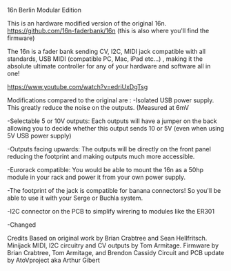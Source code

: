 16n Berlin Modular Edition

This is an hardware modified version of the original 16n.
https://github.com/16n-faderbank/16n (this is also where you'll find the firmware)

The 16n is a fader bank sending CV, I2C, MIDI jack compatible with all standards, USB MIDI (compatible PC, Mac, iPad etc...) , making it the absolute ultimate controller for any of your hardware and software all in one! 

https://www.youtube.com/watch?v=edriUxDgTsg


Modifications compared to the original are :
-Isolated USB power supply. This greatly reduce the noise on the outputs. (Measured at 6mV 

-Selectable 5 or 10V outputs: Each outputs will have a jumper on the back allowing you to decide whether this output sends 10 or 5V (even when using 5V USB power supply)

-Outputs facing upwards: The outputs will be directly on the front panel reducing the footprint and making outputs much more accessible.

-Eurorack compatible: You would be able to mount the 16n as a 50hp module in your rack and power it from your own power supply.

-The footprint of the jack is compatible for banana connectors! So you'll be able to use it with your Serge or Buchla system.

-I2C connector on the PCB to simplify wirering to modules like the ER301

-Changed


Credits
Based on original work by Brian Crabtree and Sean Hellfritsch.
Minijack MIDI, I2C circuitry and CV outputs by Tom Armitage.
Firmware by Brian Crabtree, Tom Armitage, and Brendon Cassidy
Circuit and PCB update by AtoVproject aka Arthur Gibert
